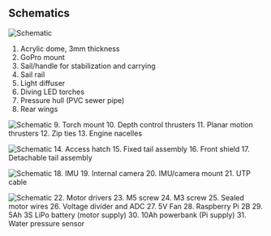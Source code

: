 ## Schematics

![Schematic](/final_side.png)
1. Acrylic dome, 3mm thickness
2. GoPro mount
3. Sail/handle for stabilization and carrying
4. Sail rail
5. Light diffuser
6. Diving LED torches
7. Pressure hull (PVC sewer pipe)
8. Rear wings

![Schematic](/final_top.png)
9. Torch mount
10. Depth control thrusters
11. Planar motion thrusters
12. Zip ties
13. Engine nacelles

![Schematic](/final_bottom.png)
14. Access hatch
15. Fixed tail assembly
16. Front shield
17. Detachable tail assembly

![Schematic](/final_front_back.png)
18. IMU
19. Internal camera
20. IMU/camera mount
21. UTP cable

![Schematic](/final_cutaway.png)
22. Motor drivers
23. M5 screw
24. M3 screw
25. Sealed motor wires
26. Voltage divider and ADC
27. 5V Fan
28. Raspberry Pi 2B
29. 5Ah 3S LiPo battery (motor supply)
30. 10Ah powerbank (Pi supply)
31. Water pressure sensor
